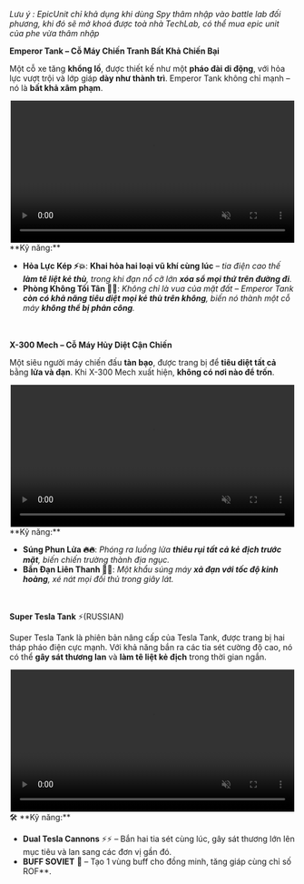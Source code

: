 *Lưu ý : EpicUnit chỉ khả dụng khi dùng Spy thâm nhập vào battle lab đối phương, khi đó sẽ mở khoá được toà nhà TechLab, có thể mua epic unit của phe vừa thâm nhập*

**Emperor Tank – Cỗ Máy Chiến Tranh Bất Khả Chiến Bại**

Một cỗ xe tăng **khổng lồ**, được thiết kế như một **pháo đài di động**, với hỏa lực vượt trội và lớp giáp **dày như thành trì**. Emperor Tank không chỉ mạnh – nó là **bất khả xâm phạm**.
<div style="text-align: center;">
  <video autoplay loop muted playsinline style="max-width: 100%; width: 500px;">
    <source src="/videos/emper.mp4" type="video/mp4">
    Your browser does not support the video tag.
  </video>
</div>
**Kỹ năng:**

- **Hỏa Lực Kép ⚡💥**: **Khai hỏa hai loại vũ khí cùng lúc** – *tia điện cao thế **làm tê liệt kẻ thù**, trong khi đạn nổ cỡ lớn **xóa sổ mọi thứ trên đường đi**.*
- **Phòng Không Tối Tân 🚀🔫**: *Không chỉ là vua của mặt đất – Emperor Tank **còn có khả năng tiêu diệt mọi kẻ thù trên không**, biến nó thành một cỗ máy **không thể bị phản công**.*
  <br><br><br>  <!-- Thêm khoảng trống -->
  
**X-300 Mech – Cỗ Máy Hủy Diệt Cận Chiến**

Một siêu người máy chiến đấu **tàn bạo**, được trang bị để **tiêu diệt tất cả** bằng **lửa và đạn**. Khi X-300 Mech xuất hiện, **không có nơi nào để trốn**.
<div style="text-align: center;">
  <video autoplay loop muted playsinline style="max-width: 100%; width: 500px;">
    <source src="/videos/x300.mp4" type="video/mp4">
    Your browser does not support the video tag.
  </video>
</div>
**Kỹ năng:**

- **Súng Phun Lửa 🔥🔥**: *Phóng ra luồng lửa **thiêu rụi tất cả kẻ địch trước mặt**, biến chiến trường thành địa ngục.*
- **Bắn Đạn Liên Thanh 🔫💨**: *Một khẩu súng máy **xả đạn với tốc độ kinh hoàng**, xé nát mọi đối thủ trong giây lát.*
  <br><br><br>  <!-- Thêm khoảng trống -->
  
**Super Tesla Tank** ⚡(RUSSIAN)

Super Tesla Tank là phiên bản nâng cấp của Tesla Tank, được trang bị hai tháp pháo điện cực mạnh. Với khả năng bắn ra các tia sét cường độ cao, nó có thể **gây sát thương lan** và **làm tê liệt kẻ địch** trong thời gian ngắn.
<div style="text-align: center;">
  <video autoplay loop muted playsinline style="max-width: 100%; width: 500px;">
    <source src="/videos/supertesla.mp4" type="video/mp4">
    Your browser does not support the video tag.
  </video>
</div>
🛠 **Kỹ năng:**

- **Dual Tesla Cannons** ⚡⚡ – Bắn hai tia sét cùng lúc, gây sát thương lớn lên mục tiêu và lan sang các đơn vị gần đó.
- **BUFF SOVIET** 🔵 – Tạo 1 vùng buff cho đồng minh, tăng giáp cùng chỉ số ROF**.
